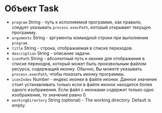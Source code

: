 # Объект Task

* `program` String - путь к исполняемой программе, как правило, следует указывать `process.execPath`, который открывает текущую программу.
* `arguments` String - аргументы командной строки при выполнении `program`.
* `title` String - строка, отображаемая в списке переходов.
* `description` String - описание задачи.
* `iconPath` String - абсолютный путь к иконке для отображения в списке переходов, который может быть произвольным файлом ресурса, содержащий иконку. Обычно, Вы можете указывать `process.execPath`, чтобы показать иконку программы.
* `iconIndex` Number - индекс иконки в файле иконки. Данное значение стоит устанавливать только если в файле иконок находится более одного изображения. Если файл с иконками содержит только одно изображение, то значение равно 0.
* `workingDirectory` String (optional) - The working directory. Default is empty.
